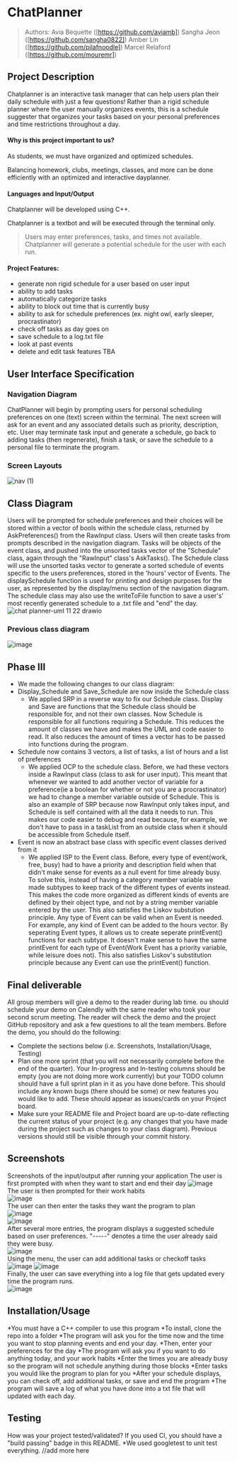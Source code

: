 # ChatPlanner
  > Authors: 
  >Avia Bequette ([https://github.com/aviamb])
  >Sangha Jeon ([https://github.com/sangha0822])
  >Amber Lin ([https://github.com/pilafnoodle])
  >Marcel Relaford ([https://github.com/mouremr])

## Project Description

Chatplanner is an interactive task manager that can help users plan their daily schedule with just a few questions! Rather than a rigid schedule planner where the user manually organizes events, this is a schedule suggester that organizes your tasks based on your personal preferences and time restrictions throughout a day. 

#### Why is this project important to us? 
  As students, we must have organized and optimized schedules. 

  Balancing homework, clubs, meetings, classes, and more can be done efficiently with an optimized and interactive dayplanner.

#### Languages and Input/Output
  Chatplanner will be developed using C++.

  Chatplanner is a textbot and will be executed through the terminal only.

  >Users may enter preferences, tasks, and times not available. Chatplanner will generate a potential schedule for the user with each run.

#### Project Features:
 * generate non rigid schedule for a user based on user input
 * ability to add tasks
 * automatically categorize tasks
 * ability to block out time that is currently busy
 * ability to ask for schedule preferences (ex. night owl, early sleeper, procrastinator)
 * check off tasks as day goes on
 * save schedule to a log.txt file
 * look at past events
 * delete and edit task features TBA

## User Interface Specification

### Navigation Diagram
ChatPlanner will begin by prompting users for personal scheduling preferences on one (text) screen within the terminal. The next screen will ask for an event and any associated details such as priority, description, etc. User may terminate task input and generate a schedule, go back to adding tasks (then regenerate), finish a task, or save the schedule to a personal file to terminate the program. 

### Screen Layouts
 ![nav (1)](https://github.com/cs100/final-project-alin157-mrela001-abequ001-sjeon065/assets/117532511/e5a737cc-c166-458a-b494-42da698e9e5b)


## Class Diagram
Users will be prompted for schedule preferences and their choices will be stored within a vector of bools within the schedule class, returned by AskPreferences() from the RawInput class. Users will then create tasks from prompts described in the navigation diagram. Tasks will be objects of the event class, and pushed into the unsorted tasks vector of the "Schedule" class, again through the "RawInput" class's AskTasks(). The Schedule class will use the unsorted tasks vector to generate a sorted schedule of events specific to the users preferences, stored in the 'hours' vector of Events. The displaySchedule function is used for printing and design purposes for the user, as represented by the display/menu section of the navigation diagram. The schedule class may also use the writeToFile function to save a user's' most recently generated schedule to a .txt file and "end" the day. ![chat planner-uml 11 22 drawio](https://github.com/cs100/final-project-alin157-mrela001-abequ001-sjeon065/assets/116844248/e84e0013-1eb8-43db-b09f-997af6c0bada)

### Previous class diagram
![image](https://github.com/cs100/final-project-alin157-mrela001-abequ001-sjeon065/assets/116844248/ee0bc048-3b92-4c51-8b4e-385b5bb575c1)



 
  ## Phase III
  * We made the following changes to our class diagram:
  * Display_Schedule and Save_Schedule are now inside the Schedule class
     * We applied SRP in a reverse way to fix our Schedule class. Display and Save are functions that the Schedule class should be responsible for, and not their own classes. Now Schedule is responsible for all functions requiring a Schedule. This reduces the amount of classes we have and makes the UML and code easier to read. It also reduces the amount of times a vector has to be passed into functions during the program.
  * Schedule now contains 3 vectors, a list of tasks, a list of hours and a list of preferences
     * We applied OCP to the schedule class. Before, we had these vectors inside a RawInput class (class to ask for user input). This meant that whenever we wanted to add another vector of variable for a preference(ie a boolean for whether or not you are a procrastinator) we had to change a member variable outside of Schedule. This is also an example of SRP because now RawInput only takes input, and Schedule is self contained with all the data it needs to run. This makes our code easier to debug and read because, for example, we don't have to pass in a taskList from an outside class when it should be accessible from Schedule itself.
  * Event is now an abstract base class with specific event classes derived from it
     * We applied ISP to the Event class. Before, every type of event(work, free, busy) had to have a priority and description field when that didn't make sense for events as a null event for time already busy. To solve this, instead of having a category member variable we made subtypes to keep track of the different types of events instead. This makes the code more organized as different kinds of events are defined by their object type, and not by a string member variable entered by the user. This also satisfies the Liskov substution principle. Any type of Event can be valid when an Event is needed. For example, any kind of Event can be added to the hours vector. By seperating Event types, it allows us to create seperate printEvent() functions for each subtype. It doesn't make sense to have the same printEvent for each type of Event(Work Event has a priority variable, while leisure does not). This also satisfies Liskov's substitution principle because any Event can use the printEvent() function. 

 
  ## Final deliverable
  All group members will give a demo to the reader during lab time. ou should schedule your demo on Calendly with the same reader who took your second scrum meeting. The reader will check the demo and the project GitHub repository and ask a few questions to all the team members. 
  Before the demo, you should do the following:
  * Complete the sections below (i.e. Screenshots, Installation/Usage, Testing)
  * Plan one more sprint (that you will not necessarily complete before the end of the quarter). Your In-progress and In-testing columns should be empty (you are not doing more work currently) but your TODO column should have a full sprint plan in it as you have done before. This should include any known bugs (there should be some) or new features you would like to add. These should appear as issues/cards on your Project board.
  * Make sure your README file and Project board are up-to-date reflecting the current status of your project (e.g. any changes that you have made during the project such as changes to your class diagram). Previous versions should still be visible through your commit history. 
 
 ## Screenshots
  Screenshots of the input/output after running your application
  The user is first prompted with when they want to start and end their day
![image](https://github.com/cs100/final-project-alin157-mrela001-abequ001-sjeon065/assets/116844248/b6ed8d6c-1387-44bf-b1f8-3c44f1675ab0)  
The user is then prompted for their work habits  
![image](https://github.com/cs100/final-project-alin157-mrela001-abequ001-sjeon065/assets/116844248/739498b1-1ac2-4b21-9a63-477dd1da1cd9)  
The user can then enter the tasks they want the program to plan  
![image](https://github.com/cs100/final-project-alin157-mrela001-abequ001-sjeon065/assets/116844248/cc08630c-3b9b-4fb2-af00-37074fad5cc2)  
![image](https://github.com/cs100/final-project-alin157-mrela001-abequ001-sjeon065/assets/116844248/153fa49d-da97-46aa-9856-e286af6aaaa3)  
After several more entries, the program displays a suggested schedule based on user preferences. "-----" denotes a time the user already said they were busy.  
![image](https://github.com/cs100/final-project-alin157-mrela001-abequ001-sjeon065/assets/116844248/ddd9d690-ad5b-4e84-a104-dd96438638d4)  
Using the menu, the user can add additional tasks or checkoff tasks  
![image](https://github.com/cs100/final-project-alin157-mrela001-abequ001-sjeon065/assets/116844248/81d536e0-8f1e-4d6b-aef8-25a0cbe42326)
![image](https://github.com/cs100/final-project-alin157-mrela001-abequ001-sjeon065/assets/116844248/a950f550-5bed-416f-89d6-5783de49a6b8)  
Finally, the user can save everything into a log file that gets updated every time the program runs.  
![image](https://github.com/cs100/final-project-alin157-mrela001-abequ001-sjeon065/assets/116844248/83c13802-1b0a-42d1-9ad7-37e5a50c97e2)
 ## Installation/Usage
  *You must have a C++ compiler to use this program
  *To install, clone the repo into a folder
  *The program will ask you for the time now and the time you want to stop planning events and end your day.
  *Then, enter your preferences for the day
       *The program will ask you if you want to do anything today, and your work habits
  *Enter the times you are already busy so the program will not schedule anything during those blocks
  *Enter tasks you would like the program to plan for you
  *After your schedule displays, you can check off, add additional tasks, or save and end the program
  *The program will save a log of what you have done into a txt file that will updated with each day.
 ## Testing
  How was your project tested/validated? If you used CI, you should have a "build passing" badge in this README.
  *We used googletest to unit test everything. //add more here
 

